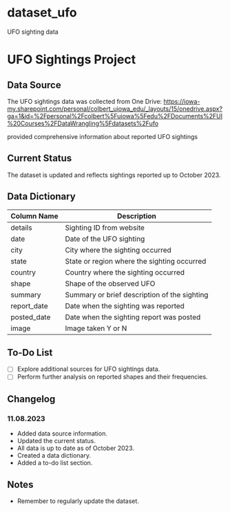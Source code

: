 # dataset_ufo
UFO sighting data

# UFO Sightings Project

## Data Source
The UFO sightings data was collected from One Drive: https://iowa-my.sharepoint.com/personal/colbert_uiowa_edu/_layouts/15/onedrive.aspx?ga=1&id=%2Fpersonal%2Fcolbert%5Fuiowa%5Fedu%2FDocuments%2FUI%20Courses%2FDataWrangling%5Fdatasets%2Fufo

provided comprehensive information about reported UFO sightings

## Current Status
The dataset is updated and reflects sightings reported up to October 2023.

## Data Dictionary

| Column Name | Description                                          |
|-------------|------------------------------------------------------|
| details     | Sighting ID from website           |
| date        | Date of the UFO sighting                             |
| city        | City where the sighting occurred                     |
| state       | State or region where the sighting occurred          |
| country     | Country where the sighting occurred                  |
| shape       | Shape of the observed UFO                            |
| summary     | Summary or brief description of the sighting         |
| report_date | Date when the sighting was reported                  |
| posted_date | Date when the sighting report was posted             |
| image       | Image taken Y or N
## To-Do List
- [ ] Explore additional sources for UFO sightings data.
- [ ] Perform further analysis on reported shapes and their frequencies.

## Changelog
### 11.08.2023
- Added data source information.
- Updated the current status.
- All data is up to date as of October 2023.
- Created a data dictionary.
- Added a to-do list section.

## Notes
- Remember to regularly update the dataset.
